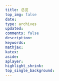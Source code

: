 ```yaml
---
title: 总览
top_img: false
date:
type: archives
updated:
comments: false
description:
keywords:
mathjax:
katex:
aside:
aplayer:
highlight_shrink:
top_single_background:
---
```



